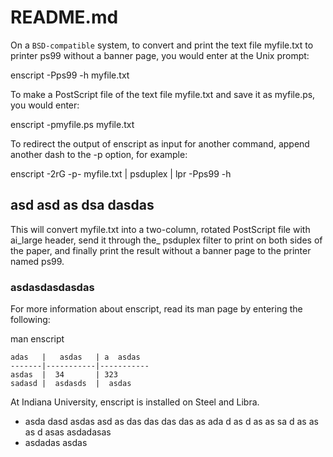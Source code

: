 # README.md


On a `BSD-compatible` system, to convert and print the text file
myfile.txt to printer ps99 without a banner page, you would enter
at the Unix prompt:

  enscript -Pps99 -h myfile.txt

To make a PostScript file of the text file myfile.txt and save it
as myfile.ps, you would enter:

  enscript -pmyfile.ps myfile.txt

To redirect the output of enscript as input for another command,
append another dash to the -p option, for example:

  enscript -2rG -p- myfile.txt | psduplex | lpr -Pps99 -h

## asd asd as dsa dasdas

This will convert myfile.txt into a two-column, rotated PostScript
file with ai_large header, send it through the_ psduplex filter to
print on both sides of the paper, and finally print the result
without a banner page to the printer named ps99.

### asdasdasdasdas

For more information about enscript, read its man page by entering
the following:

  man enscript

    adas   |   asdas   | a  asdas
    -------|-----------|-----------
    asdas  |  34       | 323
    sadasd |  asdasds  |  asdas

At  Indiana University, enscript is installed on Steel and Libra.

- asda dasd asdas asd as das das das das as ada d as d as as sa d
  as as as d asas asdadasas
- asdadas
  asdas

